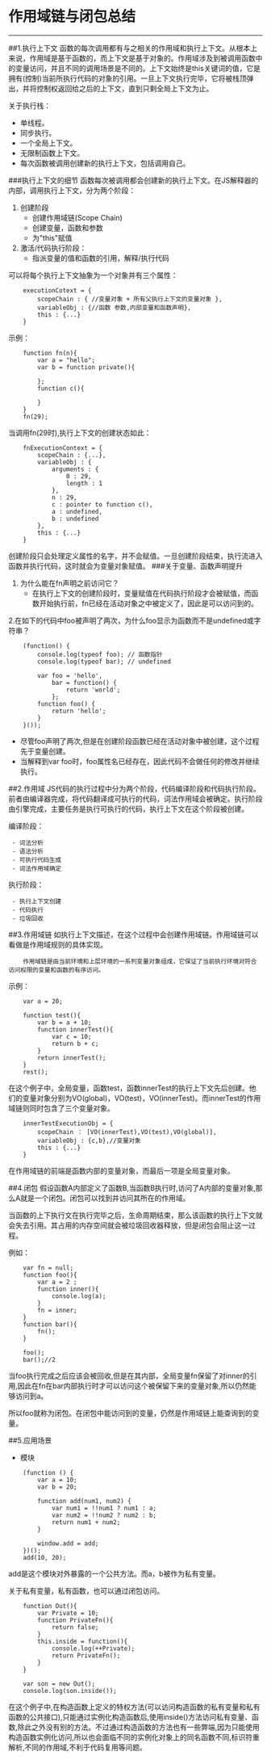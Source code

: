 ﻿# 作用域链与闭包总结

---
##1.执行上下文
函数的每次调用都有与之相关的作用域和执行上下文。从根本上来说，作用域是基于函数的，而上下文是基于对象的。作用域涉及到被调用函数中的变量访问，并且不同的调用场景是不同的。上下文始终是this关键词的值，它是拥有(控制)当前所执行代码的对象的引用。一旦上下文执行完毕，它将被栈顶弹出，并将控制权返回给之后的上下文，直到只剩全局上下文为止。

关于执行栈：

 - 单线程。
 - 同步执行。
 - 一个全局上下文。
 - 无限制函数上下文。
 - 每次函数被调用创建新的执行上下文，包括调用自己。

###执行上下文的细节
函数每次被调用都会创建新的执行上下文。在JS解释器的内部，调用执行上下文，分为两个阶段：

 1. 创建阶段
    - 创建作用域链(Scope Chain)
    - 创建变量，函数和参数
    - 为"this"赋值
 2. 激活/代码执行阶段：
    - 指派变量的值和函数的引用，解释/执行代码

可以将每个执行上下文抽象为一个对象并有三个属性：
```
    executionCotext = {
        scopeChain : { //变量对象 + 所有父执行上下文的变量对象 },
        variableObj : {//函数 参数,内部变量和函数声明},
        this : {...}
    }
```
示例：
```
    function fn(n){
        var a = "hello";
        var b = function private(){
            
        };
        function c(){
            
        }
    }
    fn(29);
```
当调用fn(29时),执行上下文的创建状态如此：
```
    fnExecutionContext = {
        scopeChain : {...},
        variableObj : {
            arguments : {
                0 : 29,
                length : 1
            },
            n : 29,
            c : pointer to function c(),
            a : undefined,
            b : undefined
        },
        this : {...}
    }
```
创建阶段只会处理定义属性的名字，并不会赋值。一旦创建阶段结束，执行流进入函数并执行代码，这时就会为变量对象赋值。
###关于变量、函数声明提升

 1. 为什么能在fn声明之前访问它？
    - 在执行上下文的创建阶段时，变量赋值在代码执行阶段才会被赋值，而函数开始执行前，fn已经在活动对象之中被定义了，因此是可以访问到的。

2.在如下的代码中foo被声明了两次，为什么foo显示为函数而不是undefined或字符串？
```
    (function() {
        console.log(typeof foo); // 函数指针
        console.log(typeof bar); // undefined
    
        var foo = 'hello',
            bar = function() {
                return 'world';
            };
        function foo() {
            return 'hello';
        }
    }());
```

 - 尽管foo声明了两次,但是在创建阶段函数已经在活动对象中被创建，这个过程先于变量创建。
 - 当解释到var foo时，foo属性名已经存在，因此代码不会做任何的修改并继续执行。

##2.作用域
JS代码的执行过程中分为两个阶段，代码编译阶段和代码执行阶段。前者由编译器完成，将代码翻译成可执行的代码，词法作用域会被确定。执行阶段由引擎完成，主要任务是执行可执行的代码，执行上下文在这个阶段被创建。

编译阶段：

     - 词法分析
     - 语法分析
     - 可执行代码生成
     - 词法作用域确定

执行阶段：

     - 执行上下文创建
     - 代码执行
     - 垃圾回收
    
    
##3.作用域链
如执行上下文描述，在这个过程中会创建作用域链。作用域链可以看做是作用域规则的具体实现。
    
        作用域链是由当前环境和上层环境的一系列变量对象组成，它保证了当前执行环境对符合访问权限的变量和函数的有序访问。

示例：
```
    var a = 20;
    
    function test(){
        var b = a + 10;
        function innerTest(){
            var c = 10;
            return b + c;
        }
        return innerTest();
    }
    rest();
```
在这个例子中，全局变量，函数test，函数innerTest的执行上下文先后创建。他们的变量对象分别为VO(global)，VO(test)，VO(innerTest)。而innerTest的作用域链则同时包含了三个变量对象。
```
    innerTestExecutionObj = {
        scopeChain ： [VO(innerTest),VO(test),VO(global)],
        variableObj : {c,b},//变量对象
        this : {...}
    }
```
在作用域链的前端是函数内部的变量对象，而最后一项是全局变量对象。

##4.闭包
假设函数A内部定义了函数B,当函数B执行时,访问了A内部的变量对象,那么A就是一个闭包。闭包可以找到并访问其所在的作用域。
  
当函数的上下执行文在执行完毕之后，生命周期结束，那么该函数的执行上下文就会失去引用。其占用的内存空间就会被垃圾回收器释放，但是闭包会阻止这一过程。      

例如：
```
    var fn = null;
    function foo(){
        var a = 2 ;
        function inner(){
            console.log(a);
        }
        fn = inner;
    }
    function bar(){
        fn();
    }
    
    foo();
    bar();//2
```
当foo执行完成之后应该会被回收,但是在其内部，全局变量fn保留了对inner的引用,因此在fn在bar内部执行时才可以访问这个被保留下来的变量对象,所以仍然能够访问到a。

所以foo就称为闭包。在闭包中能访问到的变量，仍然是作用域链上能查询到的变量。

##5.应用场景

 - 模块
```
    (function () {
        var a = 10;
        var b = 20;
    
        function add(num1, num2) {
            var num1 = !!num1 ? num1 : a;
            var num2 = !!num2 ? num2 : b;
            return num1 + num2;
        }
    
        window.add = add;
    })();
    add(10, 20);
```
add是这个模块对外暴露的一个公共方法。而a，b被作为私有变量。

关于私有变量，私有函数，也可以通过闭包访问。
```
    function Out(){
        var Private = 10;
        function PrivateFn(){
            return false;
        }
        this.inside = function(){
            console.log(++Private);
            return PrivateFn();
        }
    }
    
    var son = new Out();
    console.log(son.inside());
```

在这个例子中,在构造函数上定义的特权方法(可以访问构造函数的私有变量和私有函数的公共接口),只能通过实例化构造函数后,使用inside()方法访问私有变量、函数,除此之外没有别的方法。不过通过构造函数的方法也有一些弊端,因为只能使用构造函数实例化访问,所以也会面临不同的实例化对象上的同名函数不同,标识符重解析,不同的作用域,不利于代码复用等问题。

